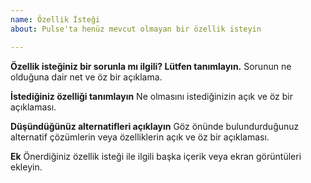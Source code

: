 ```yaml
---
name: Özellik İsteği
about: Pulse'ta henüz mevcut olmayan bir özellik isteyin

---
```


<!--
Eğer Pulse kullanmakla ilgili bazı sorunlar yaşıyorsanız, lütfen Pulse Discord Server'ına giderek sonunuzu dile getirin;
  https://discord.gg/7PepvrJ
Bu issue tracker sadece özellik istekleriyle ilgili kullanılmalıdır. Temel yardım ile ilgili konulara cevap verilmeyecektir.
-->

**Özellik isteğiniz bir sorunla mı ilgili? Lütfen tanımlayın.**
Sorunun ne olduğuna dair net ve öz bir açıklama.

**İstediğiniz özelliği tanımlayın**
Ne olmasını istediğinizin açık ve öz bir açıklaması.

**Düşündüğünüz alternatifleri açıklayın**
Göz önünde bulundurduğunuz alternatif çözümlerin veya özelliklerin açık ve öz bir açıklaması.

**Ek**
Önerdiğiniz özellik isteği ile ilgili başka içerik veya ekran görüntüleri ekleyin.
